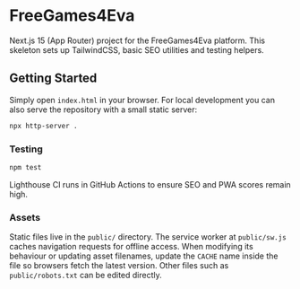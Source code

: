# FreeGames4Eva

Next.js 15 (App Router) project for the FreeGames4Eva platform. This skeleton sets up TailwindCSS, basic SEO utilities and testing helpers.

## Getting Started

Simply open `index.html` in your browser. For local development you can also
serve the repository with a small static server:

```bash
npx http-server .
```

### Testing

```bash
npm test
```

Lighthouse CI runs in GitHub Actions to ensure SEO and PWA scores remain high.

### Assets

Static files live in the `public/` directory. The service worker at
`public/sw.js` caches navigation requests for offline access. When modifying its
behaviour or updating asset filenames, update the `CACHE` name inside the file
so browsers fetch the latest version. Other files such as `public/robots.txt`
can be edited directly.
